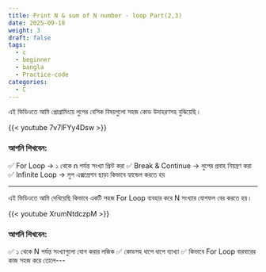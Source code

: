 ```yaml
---
title: Print N & sum of N number - loop Part(2,3)
date: 2025-09-18
weight: 3
draft: false
tags:
  - c
  - beginner
  - bangla
  - Practice-code
categories:
  - C
---
```


এই ভিডিওতে আমি প্রোগ্রামিংয়ে লুপের বেসিক বিষয়গুলো সহজ কোড উদাহরণসহ বুঝিয়েছি।

{{< youtube 7v7lFYy4Dsw >}}

### আপনি শিখবেন:

✅ For Loop → ১ থেকে n পর্যন্ত সংখ্যা প্রিন্ট করা
✅ Break & Continue → লুপের প্রবাহ নিয়ন্ত্রণ করা
✅ Infinite Loop → লুপ এক্সপ্রেশন ছাড়া কিভাবে হ্যান্ডেল করতে হয়

---

এই ভিডিওতে আমি দেখিয়েছি কিভাবে একটি সহজ For Loop ব্যবহার করে N সংখ্যার যোগফল বের করতে হয়।

{{< youtube XrumNtdczpM >}}

### আপনি শিখবেন:

✅ ১ থেকে N পর্যন্ত সংখ্যাগুলো যোগ করার লজিক
✅ কোডসহ ধাপে ধাপে ব্যাখ্যা
✅ কিভাবে For Loop বারবারের কাজ সহজ করে তোলে---
